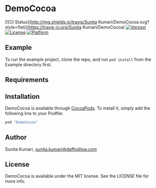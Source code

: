 # DemoCocoa

[![CI Status](http://img.shields.io/travis/Sunita Kumari/DemoCocoa.svg?style=flat)](https://travis-ci.org/Sunita Kumari/DemoCocoa)
[![Version](https://img.shields.io/cocoapods/v/DemoCocoa.svg?style=flat)](http://cocoapods.org/pods/DemoCocoa)
[![License](https://img.shields.io/cocoapods/l/DemoCocoa.svg?style=flat)](http://cocoapods.org/pods/DemoCocoa)
[![Platform](https://img.shields.io/cocoapods/p/DemoCocoa.svg?style=flat)](http://cocoapods.org/pods/DemoCocoa)

## Example

To run the example project, clone the repo, and run `pod install` from the Example directory first.

## Requirements

## Installation

DemoCocoa is available through [CocoaPods](http://cocoapods.org). To install
it, simply add the following line to your Podfile:

```ruby
pod "DemoCocoa"
```

## Author

Sunita Kumari, sunita.kumari@daffodilsw.com

## License

DemoCocoa is available under the MIT license. See the LICENSE file for more info.
